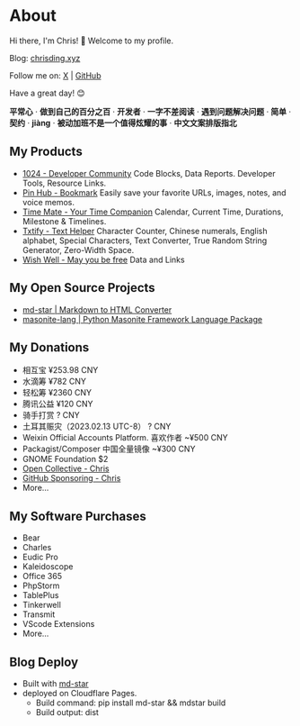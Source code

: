 # About

Hi there, I'm Chris! 👋 Welcome to my profile.

Blog: [chrisding.xyz](https://chrisding.xyz)

Follow me on: [X](https://x.com/chris1ding1) | [GitHub](https://github.com/chris1ding1)

Have a great day! 😊

**平常心** · **做到自己的百分之百** · **开发者** · **一字不差阅读** · **遇到问题解决问题** · **简单** · **契约** · **jiàng** · **被动加班不是一个值得炫耀的事** · **中文文案排版指北**

## My Products

- [1024 - Developer Community](https://1024.dev) Code Blocks, Data Reports. Developer Tools, Resource Links.
- [Pin Hub - Bookmark](https://pinhub.xyz) Easily save your favorite URLs, images, notes, and voice memos.
- [Time Mate - Your Time Companion](https://timemate.app) Calendar, Current Time, Durations, Milestone & Timelines.
- [Txtify - Text Helper](https://txtify.app) Character Counter, Chinese numerals, English alphabet, Special Characters, Text Converter, True Random String Generator, Zero-Width Space.
- [Wish Well - May you be free](https://wishwell.life) Data and Links

## My Open Source Projects

- [md-star | Markdown to HTML Converter](https://github.com/chris1ding1/md-star)
- [masonite-lang | Python Masonite Framework Language Package](https://github.com/chris1ding1/masonite-lang)

## My Donations

- 相互宝 ¥253.98 CNY
- 水滴筹 ¥782 CNY
- 轻松筹 ¥2360 CNY
- 腾讯公益 ¥120 CNY
- 骑手打赏 ? CNY
- 土耳其赈灾（2023.02.13 UTC-8） ? CNY
- Weixin Official Accounts Platform. 喜欢作者 ~¥500 CNY
- Packagist/Composer 中国全量镜像 ~¥300 CNY
- GNOME Foundation $2
- [Open Collective - Chris](https://opencollective.com/chrisding)
- [GitHub Sponsoring - Chris](https://github.com/chris1ding1?tab=sponsoring)
- More...

## My Software Purchases

- Bear
- Charles
- Eudic Pro
- Kaleidoscope
- Office 365
- PhpStorm
- TablePlus
- Tinkerwell
- Transmit
- VScode Extensions
- More...

## Blog Deploy

- Built with [md-star](https://github.com/chris1ding1/md-star)
- deployed on Cloudflare Pages.
  - Build command: pip install md-star && mdstar build
  - Build output: dist
